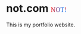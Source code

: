 
# not.com <img src="public/not-acronym.svg" alt="not.com acronym logo" width="40">

This is my portfolio website.
